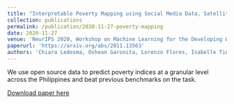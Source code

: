 ```yaml
---
title: "Interpretable Poverty Mapping using Social Media Data, Satellite Images, and Geospatial Information"
collection: publications
permalink: /publication/2020-11-27-poverty-mapping
date: 2020-11-27
venue: 'NeurIPS 2020, Workshop on Machine Learning for the Developing World'
paperurl: 'https://arxiv.org/abs/2011.13563'
authors: 'Chiara Ledesma, Oshean Garonita, Lorenzo Flores, Isabelle Tingzon, Danielle Dalisay'
---
```


We use open source data to predict poverty indices at a granular level across the Philippines and beat previous benchmarks on the task.

[Download paper here](http://ljyflores.github.io/files/poverty_mapping.pdf)